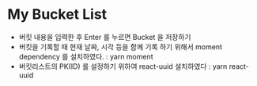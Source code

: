 # My Bucket List

- 버킷 내용을 입력한 후 Enter 를 누르면 Bucket 을 저장하기
- 버킷을 기록할 때 현재 날짜, 시각 등을 함께 기록 하기 위해서 moment dependency 를 설치하였다.
  : yarn moment
- 버킷리스트의 PK(ID) 를 설정하기 위하여 react-uuid 설치하였다 : yarn react-uuid
